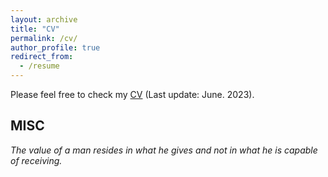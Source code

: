 ```yaml
---
layout: archive
title: "CV"
permalink: /cv/
author_profile: true
redirect_from:
  - /resume
---
```


Please feel free to check my [CV](/files/Yusen_Zhang_s_CV_Nov23.pdf) (Last update: June. 2023).

## MISC

_The value of a man resides in what he gives and not in what he is capable of receiving._   


<script type="text/javascript" id="clustrmaps" src="//clustrmaps.com/map_v2.js?d=SBSSebRlIqacoeGBvJj1j7m-VcoLXRl5V5oqszSHfxM"></script>
